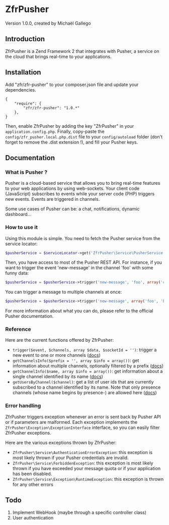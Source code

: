 ZfrPusher
=========

Version 1.0.0, created by Michaël Gallego

Introduction
------------

ZfrPusher is a Zend Framework 2 that integrates with Pusher, a service on the cloud that brings real-time to your applications.

Installation
------------

Add "zfr/zfr-pusher" to your composer.json file and update your dependencies.

```
{
    "require": {
        "zfr/zfr-pusher": "1.0.*"
    },
}
```

Then, enable ZfrPusher by adding the key "ZfrPusher" in your `application.config.php`. Finally, copy-paste the
`config/zfr_pusher.local.php.dist` file to your `config/autoload` folder (don't forget to remove the .dist extension !),
and fill your Pusher keys.

Documentation
-------------

### What is Pusher ?

Pusher is a cloud-based service that allows you to bring real-time features to your web applications by using
web-sockets. Your client code (JavaScript) subscribes to events while your server code (PHP) triggers new events.
Events are triggered in channels.

Some use cases of Pusher can be: a chat, notifications, dynamic dashboard...

### How to use it

Using this module is simple. You need to fetch the Pusher service from the service locator:

```php
$pusherService = $serviceLocator->get('ZfrPusher\Service\PusherService');
```

Then, you have access to most of the Pusher REST API. For instance, if you want to trigger the event 'new-message'
in the channel 'foo' with some funny data:

```php
$pusherService = $pusherService->trigger('new-message', 'foo', array('content' => 'Lol catz'));
```

You can trigger a message to multiple channels at once:

```php
$pusherService = $pusherService->trigger('new-message', array('foo', 'bar'), array('content' => 'Lol catz'));
```

For more information about what you can do, please refer to the official Pusher documentation.

### Reference

Here are the current functions offered by ZfrPusher:

* `trigger($event, $channels, array $data, $socketId = '')`: trigger a new event to one or more channels ([docs](http://pusher.com/docs/rest_api#method-post-event))
* `getChannelsInfo($prefix = '', array $info = array())`: get information about multiple channels, optionally filtered by a prefix ([docs](http://pusher.com/docs/rest_api#method-get-channels))
* `getChannelInfo($name, array $info = array())`: get information about a single channel identified by its name ([docs](http://pusher.com/docs/rest_api#method-get-channel))
* `getUsersByChannel($channel)`: get a list of user ids that are currently subscribed to a channel identified by its name. Note that only presence channels (whose name begins by presence-) are allowed here ([docs](http://pusher.com/docs/rest_api#method-get-users))

### Error handling

ZfrPusher triggers exception whenever an error is sent back by Pusher API or if parameters are malformed. Each
exception implements the `ZfrPusher\Exception\ExceptionInterface` interface, so you can easily filter ZfrPusher
exceptions.

Here are the various exceptions thrown by ZfrPusher:

* `ZfrPusher\Service\AuthenticationErrorException`: this exception is most likely thrown if your Pusher credentials are invalid.
* `ZfrPusher\Service\ForbiddenException`: this exception is most likely thrown if you have exceeded your message quota or if your application has been disabled.
* `ZfrPusher\Service\Exception\RuntimeException`: this exception is thrown for any other errors


Todo
----

1. Implement WebHook (maybe through a specific controller class)
2. User authentication
